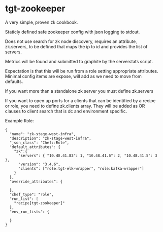 # tgt-zookeeper
A very simple, proven zk cookbook.

Staticly defined safe zookeeper config with json logging to stdout.

Does not use search for zk node discovery, requires an attribute, zk.servers, to be defined that maps the ip to id and provides the list of servers.

Metrics will be found and submitted to graphite by the serverstats script.

Expectation is that this will be run from a role setting appropriate attributes.  Minimal config items are expose, will add as we need to move from defaults.

If you want more than a standalone zk server you must define zk.servers

If you want to open up ports for a clients that can be identified by a  recipe or role, you need to define zk.clients array.
They will be added as OR clauses to client search that is dc and environment specific.

Example Role:

```
{
  "name": "zk-stage-west-infra",
  "description": "zk-stage-west-infra",
  "json_class": "Chef::Role",
  "default_attributes": {
    "zk":{
      "servers": { "10.48.41.83": 1, "10.48.41.6": 2, "10.48.41.5": 3 },
      "version": "3.4.6",
      "clients": ["role:tgt-elk-wrapper", "role:kafka-wrapper"]
    }
  },
  "override_attributes": {

  },
  "chef_type": "role",
  "run_list": [
    "recipe[tgt-zookeeper]"
  ],
  "env_run_lists": {

  }
}
```
